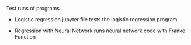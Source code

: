 Test runs of programs

* Logistic regression jupyter file tests the logistic regression program 

* Regression with Neural Network runs neural network code with Franke Function
